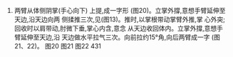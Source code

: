 1. 两臂从体侧阴掌(手心向下) 上提,成一字形
(图20)。立掌外撐,意想手臂延伸至天边,沿天边向两
侧揉推三次,见(图13)。推时,以掌根带动掌臂外推,掌
心外突;回收时以肩带动,肘微下垂,掌心内含,意念
从天边收回体内。立掌外撐,意想手臂延伸至天边,沿
天边做水平拉气三次。向前拉约15°角,向后两臂成一字
(图 21、22)。
图20
图21
图22
431
